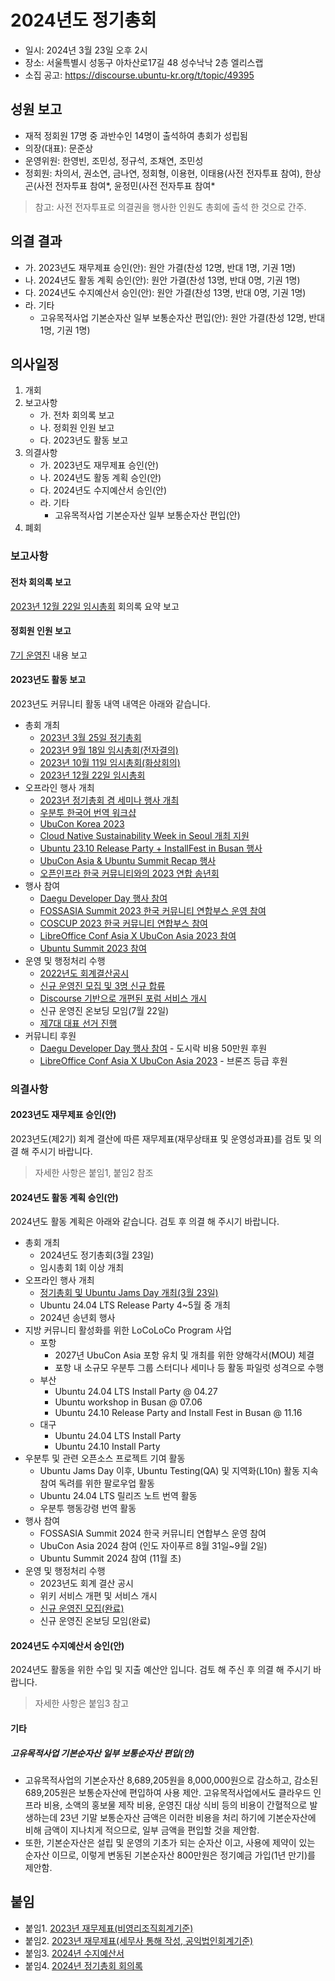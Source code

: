 # 2024년도 정기총회

- 일시: 2024년 3월 23일 오후 2시
- 장소: 서울특별시 성동구 아차산로17길 48 성수낙낙 2층 엘리스랩
- 소집 공고: https://discourse.ubuntu-kr.org/t/topic/49395

## 성원 보고

- 재적 정회원 17명 중 과반수인 14명이 출석하여 총회가 성립됨
- 의장(대표): 문준상
- 운영위원: 한영빈, 조민성, 정규석, 조채연, 조민성
- 정회원: 차의서, 권소연, 금나연, 정회형, 이용현, 이태용(사전 전자투표 참여), 한상곤(사전 전자투표 참여*, 윤정민(사전 전자투표 참여*

> 참고: 사전 전자투표로 의결권을 행사한 인원도 총회에 출석 한 것으로 간주. 

## 의결 결과

- 가. 2023년도 재무제표 승인(안): 원안 가결(찬성 12명, 반대 1명, 기권 1명)
- 나. 2024년도 활동 계획 승인(안): 원안 가결(찬성 13명, 반대 0명, 기권 1명)
- 다. 2024년도 수지예산서 승인(안): 원안 가결(찬성 13명, 반대 0명, 기권 1명)
- 라. 기타
    - 고유목적사업 기본순자산 일부 보통순자산 편입(안): 원안 가결(찬성 12명, 반대 1명, 기권 1명)

## 의사일정

1. 개회
2. 보고사항
    - 가. 전차 회의록 보고
    - 나. 정회원 인원 보고
    - 다. 2023년도 활동 보고
3. 의결사항
    - 가. 2023년도 재무제표 승인(안)
    - 나. 2024년도 활동 계획 승인(안)
    - 다. 2024년도 수지예산서 승인(안)
    - 라. 기타
        - 고유목적사업 기본순자산 일부 보통순자산 편입(안)
4. 폐회

### 보고사항

#### 전차 회의록 보고
[2023년 12월 22일 임시총회](/meetings/ega20231222/) 회의록 요약 보고

#### 정회원 인원 보고
[7기 운영진](/organizers/gen7/) 내용 보고

#### 2023년도 활동 보고
2023년도 커뮤니티 활동 내역 내역은 아래와 같습니다.

- 총회 개최
    - [2023년 3월 25일 정기총회](/meetings/rga2023/)
    - [2023년 9월 18일 임시총회(전자결의)](/meetings/ega20230918/)
    - [2023년 10월 11일 임시총회(화상회의)](/meetings/ega20231011/)
    - [2023년 12월 22일 임시총회](/meetings/ega20231222/)
- 오프라인 행사 개최
    - [2023년 정기총회 겸 세미나 행사 개최](https://discourse.ubuntu-kr.org/t/topic/48634)
    - [우분투 한국어 번역 워크샵](https://discourse.ubuntu-kr.org/t/5-13/48717)
    - [UbuCon Korea 2023](https://2023.ubuntu-kr.org)
    - [Cloud Native Sustainability Week in Seoul 개최 지원](https://discourse.ubuntu-kr.org/t/10-13-cloud-native-sustainability-week-in-seoul/49094)
    - [Ubuntu 23.10 Release Party + InstallFest in Busan 행사](https://discourse.ubuntu-kr.org/t/ubuntu-23-10-release-party-installfest-in-busan/49126)
    - [UbuCon Asia & Ubuntu Summit Recap 행사](https://discourse.ubuntu-kr.org/t/ubucon-asia-2023-ubuntu-summit-2023-recap-seminar/49211)
    - [오픈인프라 한국 커뮤니티와의 2023 연합 송년회](https://discourse.ubuntu-kr.org/t/12-22-x-2023/49255)
- 행사 참여
    - [Daegu Developer Day 행사 참여](https://festa.io/events/3100)
    - [FOSSASIA Summit 2023 한국 커뮤니티 연합부스 운영 참여](https://blog.ubuntu-kr.org/2023/04/23/fossasia-2023-recap/)
    - [COSCUP 2023 한국 커뮤니티 연합부스 참여](https://discourse.ubuntu-kr.org/t/coscup-2023/48971)
    - [LibreOffice Conf Asia X UbuCon Asia 2023 참여](https://blog.ubuntu-kr.org/2023/11/01/louca23/)
    - [Ubuntu Summit 2023 참여](https://discourse.ubuntu-kr.org/t/ubuntu-summit-2023/49168)
- 운영 및 행정처리 수행
    - [2022년도 회계결산공시](/finance/2022/)
    - [신규 운영진 모집 및 3명 신규 합류](https://discourse.ubuntu-kr.org/t/topic/48649)
    - [Discourse 기반으로 개편된 포럼 서비스 개시](https://discourse.ubuntu-kr.org/t/topic/48647)
    - 신규 운영진 온보딩 모임(7월 22일)
    - [제7대 대표 선거 진행](https://discourse.ubuntu-kr.org/t/topic/49135)
- 커뮤니티 후원
    - [Daegu Developer Day 행사 참여](https://festa.io/events/3100) - 도시락 비용 50만원 후원
    - [LibreOffice Conf Asia X UbuCon Asia 2023](https://louca.id) - 브론즈 등급 후원

### 의결사항

#### 2023년도 재무제표 승인(안)
2023년도(제2기) 회계 결산에 따른 재무제표(재무상태표 및 운영성과표)를 검토 및 의결 해 주시기 바랍니다.

> 자세한 사항은 붙임1, 붙임2 참조


#### 2024년도 활동 계획 승인(안)
2024년도 활동 계획은 아래와 같습니다. 검토 후 의결 해 주시기 바랍니다.

- 총회 개최
    - 2024년도 정기총회(3월 23일)
    - 임시총회 1회 이상 개최
- 오프라인 행사 개최
    - [정기총회 및 Ubuntu Jams Day 개최(3월 23일)](https://discourse.ubuntu-kr.org/t/ubuntu-jams-day-2024/49352/2)
    - Ubuntu 24.04 LTS Release Party 4~5월 중 개최
    - 2024년 송년회 행사
- 지방 커뮤니티 활성화를 위한 LoCoLoCo Program 사업
    - 포항
        - 2027년 UbuCon Asia 포항 유치 및 개최를 위한 양해각서(MOU) 체결
        - 포항 내 소규모 우분투 그룹 스터디나 세미나 등 활동 파일럿 성격으로 수행
    - 부산
        - Ubuntu 24.04 LTS Install Party @ 04.27
        - Ubuntu workshop in Busan @ 07.06
        - Ubuntu 24.10 Release Party and Install Fest in Busan @ 11.16
    - 대구
        - Ubuntu 24.04 LTS Install Party
        - Ubuntu 24.10 Install Party
- 우분투 및 관련 오픈소스 프로젝트 기여 활동
    - Ubuntu Jams Day 이후, Ubuntu Testing(QA) 및 지역화(L10n) 활동 지속 참여 독려를 위한 팔로우업 활동
    - Ubuntu 24.04 LTS 릴리즈 노트 번역 활동
    - 우분투 행동강령 번역 활동
- 행사 참여
    - FOSSASIA Summit 2024 한국 커뮤니티 연합부스 운영 참여
    - UbuCon Asia 2024 참여 (인도 자이푸르 8월 31일~9월 2일)
    - Ubuntu Summit 2024 참여 (11월 초)
- 운영 및 행정처리 수행
    - 2023년도 회계 결산 공시
    - 위키 서비스 개편 및 서비스 개시
    - [신규 운영진 모집(완료)](https://discourse.ubuntu-kr.org/t/topic/49300)
    - 신규 운영진 온보딩 모임(완료)

#### 2024년도 수지예산서 승인(안)
2024년도 활동을 위한 수입 및 지출 예산안 입니다. 검토 해 주신 후 의결 해 주시기 바랍니다.

> 자세한 사항은 붙임3 참고

#### 기타

##### 고유목적사업 기본순자산 일부 보통순자산 편입(안)

- 고유목적사업의 기본순자산 8,689,205원을 8,000,000원으로 감소하고, 감소된 689,205원은 보통순자산에 편입하여 사용 제안. 고유목적사업에서도 클라우드 인프라 비용, 소액의 홍보물 제작 비용, 운영진 대상 식비 등의 비용이 간혈적으로 발생하는데 23년 기말 보통순자산 금액은 이러한 비용을 처리 하기에 기본순자산에 비해 금액이 지나치게 적으므로, 일부 금액을 편입할 것을 제안함.
- 또한, 기본순자산은 설립 및 운영의 기초가 되는 순자산 이고, 사용에 제약이 있는 순자산 이므로, 이렇게 변동된 기본순자산 800만원은 정기예금 가입(1년 만기)를 제안함.

## 붙임
- 붙임1. [2023년 재무제표(비영리조직회계기준)](./2023_재무제표_비영리조직회계기준.pdf)
- 붙임2. [2023년 재무제표(세무사 통해 작성, 공익법인회계기준)](./2023_재무제표_공익법인회계기준.pdf)
- 붙임3. [2024년 수지예산서](./2024년_수지예산서.pdf)
- 붙임4. [2024년 정기총회 회의록](./2024_정기총회_회의록.pdf)
